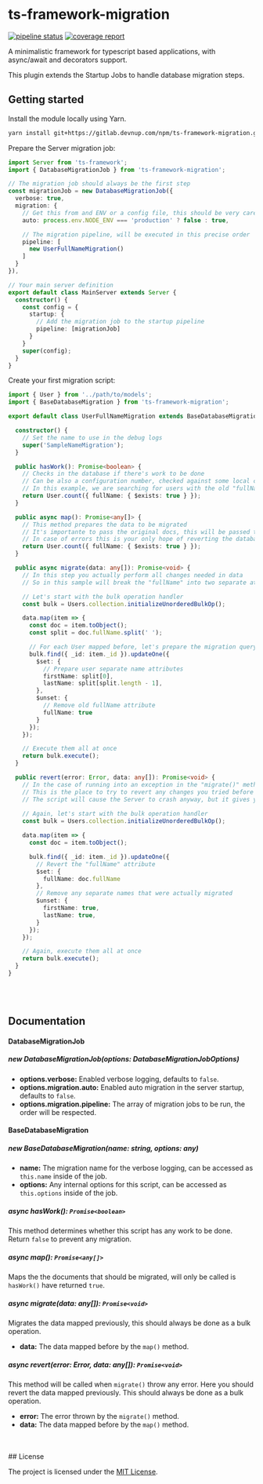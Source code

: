ts-framework-migration
======================

[![pipeline status](https://gitlab.devnup.com/npm/ts-framework-migration/badges/master/pipeline.svg)](https://gitlab.devnup.com/npm/ts-framework-migration/commits/master)
[![coverage report](https://gitlab.devnup.com/npm/ts-framework-migration/badges/master/coverage.svg)](https://gitlab.devnup.com/npm/ts-framework-migration/commits/master)

A minimalistic framework for typescript based applications, with async/await and decorators support.

This plugin extends the Startup Jobs to handle database migration steps.

## Getting started

Install the module locally using Yarn.

```bash
yarn install git+https://gitlab.devnup.com/npm/ts-framework-migration.git
```

Prepare the Server migration job:

```typescript
import Server from 'ts-framework';
import { DatabaseMigrationJob } from 'ts-framework-migration';

// The migration job should always be the first step
const migrationJob = new DatabaseMigrationJob({
  verbose: true,
  migration: {
    // Get this from and ENV or a config file, this should be very carefully set
    auto: process.env.NODE_ENV === 'production' ? false : true,

    // The migration pipeline, will be executed in this precise order
    pipeline: [
      new UserFullNameMigration()
    ]
  }
}),

// Your main server definition
export default class MainServer extends Server {
  constructor() {
    const config = {
      startup: {
        // Add the migration job to the startup pipeline
        pipeline: [migrationJob]
      }
    }
    super(config);
  }
}
```

Create your first migration script:
```typescript
import { User } from '../path/to/models';
import { BaseDatabaseMigration } from 'ts-framework-migration';

export default class UserFullNameMigration extends BaseDatabaseMigration {

  constructor() {
    // Set the name to use in the debug logs
    super('SampleNameMigration');
  }

  public hasWork(): Promise<boolean> {
    // Checks in the database if there's work to be done
    // Can be also a configuration number, checked against some local cached version
    // In this example, we are searching for users with the old "fullName" attribute
    return User.count({ fullName: { $exists: true } });
  }

  public async map(): Promise<any[]> {
    // This method prepares the data to be migrated
    // It's importante to pass the original docs, this will be passed to the revert method
    // In case of errors this is your only hope of reverting the database state without using a backup
    return User.count({ fullName: { $exists: true } });
  }

  public async migrate(data: any[]): Promise<void> {
    // In this step you actually perform all changes needed in data
    // So in this sample will break the "fullName" into two separate attributes: "firstName" and "lastName"

    // Let's start with the bulk operation handler
    const bulk = Users.collection.initializeUnorderedBulkOp();

    data.map(item => {
      const doc = item.toObject();
      const split = doc.fullName.split(' ');

      // For each User mapped before, let's prepare the migration query
      bulk.find({ _id: item._id }).updateOne({
        $set: {
          // Prepare user separate name attributes
          firstName: split[0],
          lastName: split[split.length - 1],
        },
        $unset: {
          // Remove old fullName attribute
          fullName: true
        }
      });
    });

    // Execute them all at once
    return bulk.execute();
  }

  public revert(error: Error, data: any[]): Promise<void> {
    // In the case of running into an exception in the "migrate()" method, the error will be passed on here
    // This is the place to try to revert any changes you tried before so the database comes back to its original state
    // The script will cause the Server to crash anyway, but it gives you a chance of undoing any work without using a full backup
    
    // Again, let's start with the bulk operation handler
    const bulk = Users.collection.initializeUnorderedBulkOp();

    data.map(item => {
      const doc = item.toObject();

      bulk.find({ _id: item._id }).updateOne({
        // Revert the "fullName" attribute
        $set: {
          fullName: doc.fullName
        },
        // Remove any separate names that were actually migrated
        $unset: {
          firstName: true,
          lastName: true,
        }
      });
    });

    // Again, execute them all at once
    return bulk.execute();
  }
}

```
<br /><br />
## Documentation

#### DatabaseMigrationJob
##### new DatabaseMigrationJob(options: DatabaseMigrationJobOptions)

- **options.verbose:** Enabled verbose logging, defaults to ```false```.
- **options.migration.auto:** Enabled auto migration in the server startup, defaults to ```false```.
- **options.migration.pipeline:** The array of migration jobs to be run, the order will be respected.


#### BaseDatabaseMigration

##### new BaseDatabaseMigration(name: string, options: any)

- **name:** The migration name for the verbose logging, can be accessed as ```this.name``` inside of the job.
- **options:** Any internal options for this script, can be accessed as ```this.options``` inside of the job.

##### async hasWork(): ```Promise<boolean>```

This method determines whether this script has any work to be done. Return ```false``` to prevent any migration.


##### async map(): ```Promise<any[]>```

Maps the the documents that should be migrated, will only be called is ```hasWork()``` have returned ```true```.


##### async migrate(data: any[]): ```Promise<void>```

Migrates the data mapped previously, this should always be done as a bulk operation.

- **data:** The data mapped before by the ```map()``` method.


##### async revert(error: Error, data: any[]): ```Promise<void>```

This method will be called when ```migrate()``` throw any error. Here you should revert the data mapped previously. This should always be done as a bulk operation.

- **error:** The error thrown by the  ```migrate()``` method.
- **data:** The data mapped before by the ```map()``` method.

<br />
<br />
## License

The project is licensed under the [MIT License](./LICENSE.md).